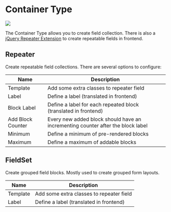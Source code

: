 # Container Type
![](http://g.recordit.co/DVeoPw7zYh.gif)

The Container Type allows you to create field collection. 
There is also a [jQuery Repeater Extension](./91_Javascript.md#repeater-plugin) to create repeatable fields in frontend.

## Repeater
Create repeatable field collections. There are several options to configure:

| Name | Description |
|------|-------------|
| Template | Add some extra classes to repeater field |
| Label | Define a label (translated in frontend) |
| Block Label | Define a label for each repeated block (translated in frontend) |
| Add Block Counter | Every new added block should have an incrementing counter after the block label |
| Minimum | Define a minimum of pre-rendered blocks |
| Maximum | Define a maximum of addable blocks |


## FieldSet
Create grouped field blocks. Mostly used to create grouped form layouts.

| Name | Description |
|------|-------------|
| Template | Add some extra classes to repeater field |
| Label | Define a label (translated in frontend) |